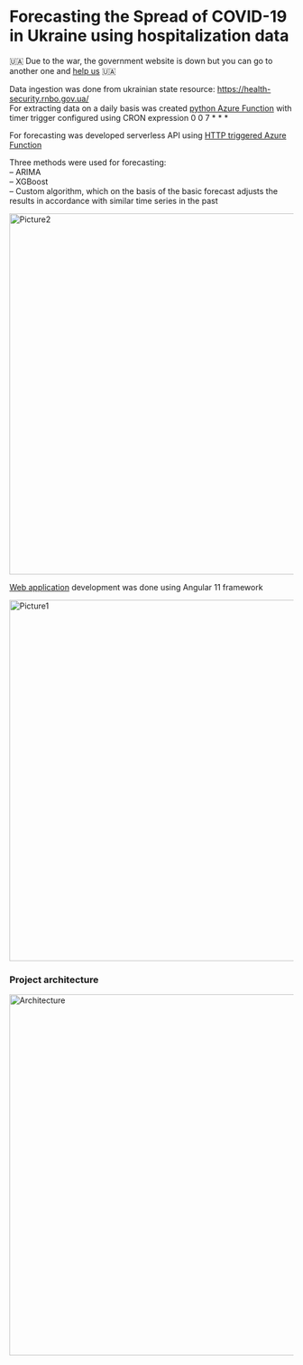 <h1> Forecasting the Spread of COVID-19 in Ukraine using hospitalization data </h1>

<p>🇺🇦 Due to the war, the government website is down but you can go to another one and <a href="https://savelife.in.ua/en/donate-en/">help us</a> 🇺🇦</p>

<p>Data ingestion was done from ukrainian state resource: <a href="https://health-security.rnbo.gov.ua/">https://health-security.rnbo.gov.ua/</a><br> For extracting data on a daily basis was created <a href="https://github.com/sharp000000/covid19-forecasting/tree/master/HospitalizationDataReplenishment(Timer)">python Azure Function</a> with timer trigger configured using CRON expression 0 0 7 * * *</p> 

<p>For forecasting was developed serverless API using <a href="https://github.com/sharp000000/covid19-forecasting/tree/master/HospitalizationForecast">HTTP triggered Azure Function</a></p>
<p>Three methods were used for forecasting: 
<br>  – ARIMA 
<br>  – XGBoost 
<br>  – Custom algorithm, which on the basis of the basic forecast adjusts the results in accordance with similar time series in the past
 </p>
<img width="640" alt="Picture2" src="https://user-images.githubusercontent.com/35422257/130325006-2349cf11-4d40-4d4a-bd66-b86cdec59093.png">

<p><a href="https://github.com/sharp000000/covid19-forecasting-web">Web application</a> development was done using Angular 11 framework</p>
<img width="640" alt="Picture1" src="https://user-images.githubusercontent.com/35422257/130324524-de82487a-3315-44c9-9b22-6a001a0f59cd.png"> 

<h3> Project architecture </h3>
<img class="center" width="640" alt="Architecture" src="https://user-images.githubusercontent.com/35422257/129712267-e26cd4f5-d703-4dcb-9ce6-c5386d1c6901.png">
